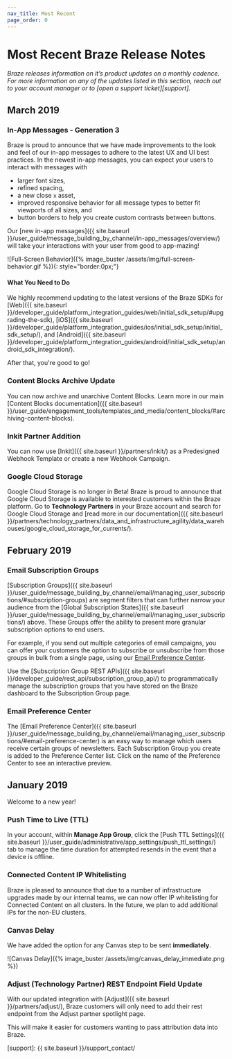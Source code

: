 ```yaml
---
nav_title: Most Recent
page_order: 0
---
```


# Most Recent Braze Release Notes

_Braze releases information on it’s product updates on a monthly cadence. For more information on any of the updates listed in this section, reach out to your account manager or to [open a support ticket][support]._

## March 2019

### In-App Messages - Generation 3

Braze is proud to announce that we have made improvements to the look and feel of our in-app messages to adhere to the latest UX and UI best practices. In the newest in-app messages, you can expect your users to interact with messages with
- larger font sizes,
- refined spacing,
- a new close `x` asset,
- improved responsive behavior for all message types to better fit viewports of all sizes, and
- button borders to help you create custom contrasts between buttons.

Our [new in-app messages]({{ site.baseurl }}/user_guide/message_building_by_channel/in-app_messages/overview/) will take your interactions with your user from good to app-mazing!

![Full-Screen Behavior]({% image_buster /assets/img/full-screen-behavior.gif %}){: style="border:0px;"}

#### What You Need to Do

We highly recommend updating to the latest versions of the Braze SDKs for [Web]({{ site.baseurl }}/developer_guide/platform_integration_guides/web/initial_sdk_setup/#upgrading-the-sdk), [iOS]({{ site.baseurl }}/developer_guide/platform_integration_guides/ios/initial_sdk_setup/initial_sdk_setup/), and [Android]({{ site.baseurl }}/developer_guide/platform_integration_guides/android/initial_sdk_setup/android_sdk_integration/).

After that, you're good to go!

### Content Blocks Archive Update

You can now archive and unarchive Content Blocks. Learn more in our main [Content Blocks documentation]({{ site.baseurl }}/user_guide/engagement_tools/templates_and_media/content_blocks/#archiving-content-blocks).

### Inkit Partner Addition

You can now use [Inkit]({{ site.baseurl }}/partners/inkit/) as a Predesigned Webhook Template or create a new Webhook Campaign.

### Google Cloud Storage

Google Cloud Storage is no longer in Beta! Braze is proud to announce that Google Cloud Storage is available to interested customers within the Braze platform. Go to __Technology Partners__ in your Braze account and search for Google Cloud Storage and [read more in our documentation]({{ site.baseurl }}/partners/technology_partners/data_and_infrastructure_agility/data_warehouses/google_cloud_storage_for_currents/).

## February 2019

### Email Subscription Groups

[Subscription Groups]({{ site.baseurl }}/user_guide/message_building_by_channel/email/managing_user_subscriptions/#subscription-groups) are segment filters that can further narrow your audience from the [Global Subscription States]({{ site.baseurl }}/user_guide/message_building_by_channel/email/managing_user_subscriptions/) above. These Groups offer the ability to present more granular subscription options to end users.

For example, if you send out multiple categories of email campaigns, you can offer your customers the option to subscribe or unsubscribe from those groups in bulk from a single page, using our [Email Preference Center](#email-preference-center).

Use the [Subscription Group REST APIs]({{ site.baseurl }}/developer_guide/rest_api/subscription_group_api/) to programmatically manage the subscription groups that you have stored on the Braze dashboard to the Subscription Group page.

### Email Preference Center

The [Email Preference Center]({{ site.baseurl }}/user_guide/message_building_by_channel/email/managing_user_subscriptions/#email-preference-center) is an easy way to manage which users receive certain groups of newsletters. Each Subscription Group you create is added to the Preference Center list. Click on the name of the Preference Center to see an interactive preview.

## January 2019

Welcome to a new year!

### Push Time to Live (TTL)

In your account, within __Manage App Group__, click the [Push TTL Settings]({{ site.baseurl }}/user_guide/administrative/app_settings/push_ttl_settings/) tab to manage the time duration for attempted resends in the event that a device is offline.

### Connected Content IP Whitelisting

Braze is pleased to announce that due to a number of infrastructure upgrades made by our internal teams, we can now offer IP whitelisting for Connected Content on all clusters. In the future, we plan to add additional IPs for the non-EU clusters.

### Canvas Delay

We have added the option for any Canvas step to be sent __immediately__.

![Canvas Delay]({% image_buster /assets/img/canvas_delay_immediate.png %})

### Adjust (Technology Partner) REST Endpoint Field Update

With our updated integration with [Adjust]({{ site.baseurl }}/partners/adjust/), Braze customers will only need to add their rest endpoint from the Adjust partner spotlight page.

This will make it easier for customers wanting to pass attribution data into Braze.

[support]: {{ site.baseurl }}/support_contact/
